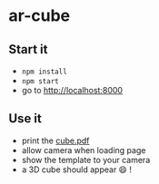 # ar-cube

## Start it 

- `npm install`
- `npm start` 
- go to [http://localhost:8000](http://localhost:8000)

## Use it 

- print the [cube.pdf](cube.pdf)
- allow camera when loading page
- show the template to your camera
- a 3D cube should appear :smile: !

